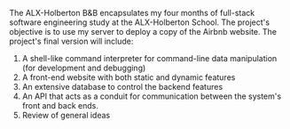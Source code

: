 The ALX-Holberton B&B encapsulates my four months of full-stack software engineering study at the ALX-Holberton School. The project's objective is to use my server to deploy a copy of the Airbnb website. The project's final version will include:

1. A shell-like command interpreter for command-line data manipulation (for development and debugging) 
2. A front-end website with both static and dynamic features 
3. An extensive database to control the backend features 
4. An API that acts as a conduit for communication between the system's front and back ends. 
5. Review of general ideas 

